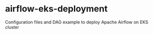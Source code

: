 # airflow-eks-deployment
 Configuration files and DAG example to deploy Apache Airflow on EKS cluster
